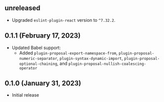 ## unreleased

* Upgraded `eslint-plugin-react` version to `^7.32.2`.

## 0.1.1 (February 17, 2023)

* Updated Babel support:
  * Added `plugin-proposal-export-namespace-from`, `plugin-proposal-numeric-separator`, `plugin-syntax-dynamic-import`, `plugin-proposal-optional-chaining`, and `plugin-proposal-nullish-coalescing-operator`

## 0.1.0 (January 31, 2023)

* Initial release

